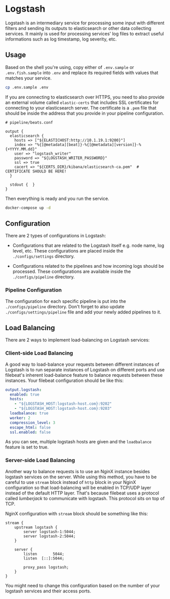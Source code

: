 # Logstash

Logstash is an intermediary service for processing some input with different filters and sending its outputs to elasticsearch or other data collecting services. It mainly is used for processing services' log files to extract useful informations such as log timestamp, log severity, etc.

## Usage

Based on the shell you're using, copy either of `.env.sample` or `.env.fish.sample` into `.env` and replace its required fields with values that matches your service.

```bash
cp .env.sample .env
```

If you are connecting to elasticsearch over HTTPS, you need to also provide an external volume called `elastic-certs` that includes SSL certificates for connecting to your elasticsearch server. The certificate is a `.pem` file that should be inside the address that you provide in your pipeline configuration.

```text
# pipeline/beats.conf

output {
  elasticsearch {
    hosts => ["${ELASTICHOST:http://10.1.19.1:9200}"]
    index => "%{[@metadata][beat]}-%{[@metadata][version]}-%{+YYYY.MM.dd}"
    user => "logstash_writer"
    password => "${LOGSTASH_WRITER_PASSWORD}"
    ssl => true
    cacert => "${CERTS_DIR}/kibana/elasticsearch-ca.pem"  # CERTIFICATE SHOULD BE HERE!
  }

  stdout {  }
}
```

Then everything is ready and you run the service.

```bash
docker-compose up -d
```

## Configuration

There are 2 types of configurations in Logstash:

+ Configurations that are related to the Logstash itself e.g. node name, log level, etc. These configurations are placed inside the `./configs/settings` directory.

+ Configurations related to the pipelines and how incoming logs should be processed. These configurations are available inside the `./configs/pipeline` directory.

### Pipeline Configuration

The configuration for each specific pipeline is put into the `./configs/pipeline` directory. Don't forget to also update `./configs/settings/pipeline` file and add your newly added pipelines to it.

## Load Balancing

There are 2 ways to implement load-balancing on Logstash services:

### Client-side Load Balancing

A good way to load-balance your requests between different instances of Logstash is to run separate instances of Logstash on different ports and use filebeat's inherent load-balance feature to balance requests between these instances. Your filebeat configuration should be like this:

```yaml
output.logstash:
  enabled: true
  hosts: 
    - "${LOGSTASH_HOST:logstash-host.com}:9202"
    - "${LOGSTASH_HOST:logstash-host.com}:9203"
  loadbalance: true
  worker: 2
  compression_level: 3
  escape_html: false
  ssl.enabled: false
```

As you can see, multiple logstash hosts are given and the `loadbalance` feature is set to true.

### Server-side Load Balancing

Another way to balance requests is to use an NginX instance besides logstash services on the server. While using this method, you have to be careful to use `stream` block instead of `http` block in your NginX configuration so that load-balancing will be enabled in TCP/UDP layer instead of the default HTTP layer. That's because filebeat uses a protocol called _lumberjack_ to communicate with logstash. This protocol sits on top of TCP.

NginX configuration with `stream` block should be something like this:

```
stream {
    upstream logstash {
        server logstash-1:5044;
        server logstash-2:5044;
    }

    server {
        listen       5044;
        listen  [::]:5044;

        proxy_pass logstash;
    }
}
```

You might need to change this configuration based on the number of your logstash services and their access ports.
